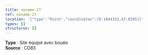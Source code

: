 ```yaml
---
title: noname-27
ref: noname-27
location: '{"type":"Point","coordinates":[6.1044333,43.0295]}'
types: []
structures: []
---
```


**Type** : Site équipé avec bouée  
**Source** : CD83  

